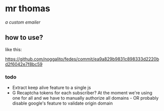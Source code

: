 # mr thomas

_a custom emailer_


## how to use?

like this:

https://github.com/noggalito/fedes/commit/ea9a829b9831c898333d2220bd2f6042e7f8bc59

### todo

- Extract keep alive feature to a single js
- G Recaptcha tokens for each subscriber? At the moment we're using one for all and we have to manually authorize all domains - OR probably disable google's feature to validate origin domain
